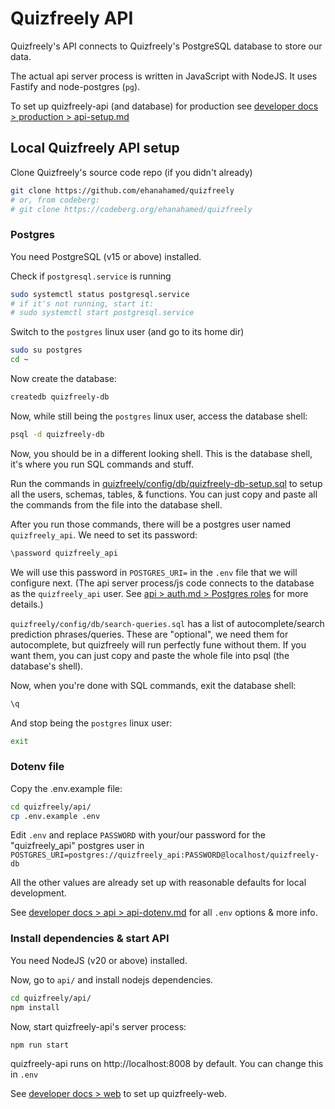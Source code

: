 # Quizfreely API

Quizfreely's API connects to Quizfreely's PostgreSQL database to store our data.

The actual api server process is written in JavaScript with NodeJS. It uses Fastify and node-postgres (`pg`).

To set up quizfreely-api (and database) for production see [developer docs > production > api-setup.md](../production/api-setup.md)

## Local Quizfreely API setup

Clone Quizfreely's source code repo (if you didn't already)
```sh
git clone https://github.com/ehanahamed/quizfreely
# or, from codeberg:
# git clone https://codeberg.org/ehanahamed/quizfreely
```

### Postgres

You need PostgreSQL (v15 or above) installed.

Check if `postgresql.service` is running
```sh
sudo systemctl status postgresql.service
# if it's not running, start it:
# sudo systemctl start postgresql.service
```

Switch to the `postgres` linux user (and go to its home dir)
```sh
sudo su postgres
cd ~
```

Now create the database:
```sh
createdb quizfreely-db
```

Now, while still being the `postgres` linux user, access the database shell:
```sh
psql -d quizfreely-db
```

Now, you should be in a different looking shell. This is the database shell, it's where you run SQL commands and stuff.

Run the commands in [quizfreely/config/db/quizfreely-db-setup.sql](../../../config/db/quizfreely-db-setup.sql) to setup all the users, schemas, tables, & functions. You can just copy and paste all the commands from the file into the database shell.

After you run those commands, there will be a postgres user named `quizfreely_api`. We need to set its password:
```sh
\password quizfreely_api
```

We will use this password in `POSTGRES_URI=` in the `.env` file that we will configure next. (The api server process/js code connects to the database as the `quizfreely_api` user. See [api > auth.md > Postgres roles](./auth.md#postgres-roles) for more details.)

`quizfreely/config/db/search-queries.sql` has a list of autocomplete/search prediction phrases/queries. These are "optional", we need them for autocomplete, but quizfreely will run perfectly fune without them. If you want them, you can just copy and paste the whole file into psql (the database's shell).

Now, when you're done with SQL commands, exit the database shell:
```sh
\q
```

And stop being the `postgres` linux user:
```sh
exit
```

### Dotenv file

Copy the .env.example file:
```sh
cd quizfreely/api/
cp .env.example .env
```

Edit `.env` and replace `PASSWORD` with your/our password for the "quizfreely_api" postgres user in `POSTGRES_URI=postgres://quizfreely_api:PASSWORD@localhost/quizfreely-db`

All the other values are already set up with reasonable defaults for local development.

See [developer docs > api > api-dotenv.md](./api-dotenv.md) for all `.env` options & more info.

### Install dependencies & start API

You need NodeJS (v20 or above) installed.

Now, go to `api/` and install nodejs dependencies.
```sh
cd quizfreely/api/
npm install
```

Now, start quizfreely-api's server process:
```sh
npm run start
```

quizfreely-api runs on http://localhost:8008 by default. You can change this in `.env`

See [developer docs > web](../web/README.md) to set up quizfreely-web.
